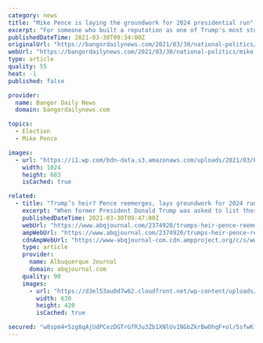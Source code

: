 ```yaml
---
category: news
title: "Mike Pence is laying the groundwork for 2024 presidential run"
excerpt: "For someone who built a reputation as one of Trump's most steadfast supporters, Pence is now viewed with suspicion among many Republicans."
publishedDateTime: 2021-03-30T09:34:00Z
originalUrl: "https://bangordailynews.com/2021/03/30/national-politics/mike-pence-is-laying-the-groundwork-for-2024-presidential-run/"
webUrl: "https://bangordailynews.com/2021/03/30/national-politics/mike-pence-is-laying-the-groundwork-for-2024-presidential-run/"
type: article
quality: 55
heat: -1
published: false

provider:
  name: Bangor Daily News
  domain: bangordailynews.com

topics:
  - Election
  - Mike Pence

images:
  - url: "https://i1.wp.com/bdn-data.s3.amazonaws.com/uploads/2021/03/Pence.jpg?fit=1024%2C683&#038;ssl=1"
    width: 1024
    height: 683
    isCached: true

related:
  - title: "Trump’s heir? Pence reemerges, lays groundwork for 2024 run"
    excerpt: "When former President Donald Trump was asked to list those he considers the future leaders of the Republican Party, he quickly rattled off names including Florida Gov. Ron DeSantis and Sens. Josh"
    publishedDateTime: 2021-03-30T09:47:00Z
    webUrl: "https://www.abqjournal.com/2374920/trumps-heir-pence-reemerges-lays-groundwork-for-2024-run.html"
    ampWebUrl: "https://www.abqjournal.com/2374920/trumps-heir-pence-reemerges-lays-groundwork-for-2024-run.html/amp"
    cdnAmpWebUrl: "https://www-abqjournal-com.cdn.ampproject.org/c/s/www.abqjournal.com/2374920/trumps-heir-pence-reemerges-lays-groundwork-for-2024-run.html/amp"
    type: article
    provider:
      name: Albuquerque Journal
      domain: abqjournal.com
    quality: 90
    images:
      - url: "https://d3el53au0d7w62.cloudfront.net/wp-content/uploads/2021/03/30/AP-US-Pence-IMG-630x420.jpg"
        width: 630
        height: 420
        isCached: true

secured: "w8spm4+5zg8qAjUdPCezDGTrGfRJu3Zb1XNlUv1NGbZkrBwOhqF+ol/5sfwKf+cxfaZNX84K4jEcIOERIZJpOuSPGnapIcHwknMg3I1Aed2OroiVUw6ZRyHdReLm6YukuY14gCy+6f1h3jDVlOqJW/t9WeNrstT+ywWARFRtALZh6sSiD4vPzBCujc5Dfv0epFXjSBKmWyBNB8RaSSGmER2yxPAOqoD2jiVovFHi3Qz/1MfSbytoXd68ZFpgYPC74HoLvwVxZF2nFQ7Tsnlp4NbieSvrDT2NAD2O5A63YvyK1TyZ0cjFtBexNVJTMZT28q6LMdx/Ph/OgacnQ4+DuMzMpI9fEx1D39fc2sAGo2M=;OZj2lmGkGMJpDjEo5U/FFA=="
---
```


